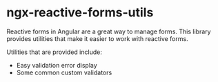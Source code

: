 # ngx-reactive-forms-utils

Reactive forms in Angular are a great way to manage forms. This library provides utilities that make it easier to work with reactive forms.

Utilities that are provided include:

-   Easy validation error display
-   Some common custom validators

